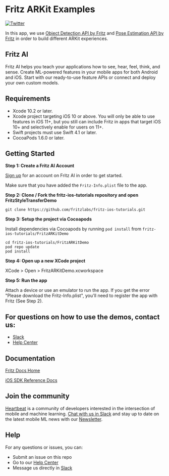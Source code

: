 # Fritz ARKit Examples

[![Twitter](https://img.shields.io/badge/twitter-@fritzlabs-blue.svg?style=flat)](http://twitter.com/fritzlabs)

In this app, we use [Object Detection API by Fritz](https://www.fritz.ai/features/object-detection.html) and [Pose Estimation API by Fritz](https://www.fritz.ai/features/pose-estimation.html) in order to build different ARKit experiences.

## Fritz AI

Fritz AI helps you teach your applications how to see, hear, feel, think, and sense. Create ML-powered features in your mobile apps for both Android and iOS. Start with our ready-to-use feature APIs or connect and deploy your own custom models.

## Requirements

- Xcode 10.2 or later.
- Xcode project targeting iOS 10 or above. You will only be able to use features in iOS 11+, but you still can include Fritz in apps that target iOS 10+ and selectively enable for users on 11+.
- Swift projects must use Swift 4.1 or later.
- CocoaPods 1.6.0 or later.

## Getting Started

**Step 1: Create a Fritz AI Account**

[Sign up](https://app.fritz.ai/register) for an account on Fritz AI in order to get started.

Make sure that you have added the `Fritz-Info.plist` file to the app.

**Step 2: Clone / Fork the fritz-ios-tutorials repository and open FritzStyleTransferDemo**

```
git clone https://github.com/fritzlabs/fritz-ios-tutorials.git
```

**Step 3: Setup the project via Cocoapods**

Install dependencies via Cocoapods by running `pod install` from `fritz-ios-tutorials/FritzARKitDemo`

```
cd fritz-ios-tutorials/FritzARKitDemo
pod repo update
pod install
```

**Step 4: Open up a new XCode project**

XCode > Open > FritzARKitDemo.xcworkspace

**Step 5: Run the app**

Attach a device or use an emulator to run the app. If you get the error "Please download the Fritz-Info.plist", you'll need to register the app with Fritz (See Step 2).

## For questions on how to use the demos, contact us:

- [Slack](https://heartbeat-by-fritz.slack.com/join/shared_invite/enQtMzY5OTM1MzgyODIzLTZhNTFjYmRiODU0NjZjNjJlOGRjYzI2OTIwY2M4YTBiNjM1ODU1ZmU3Y2Q2MmMzMmI2ZTIzZjQ1ZWI3NzBkZGU)
- [Help Center](https://docs.fritz.ai/help-center/index.html)

## Documentation

[Fritz Docs Home](https://docs.fritz.ai/)

[iOS SDK Reference Docs](https://docs.fritz.ai/iOS/latest/index.html)

## Join the community

[Heartbeat](https://heartbeat.fritz.ai/?utm_source=github&utm_campaign=fritz-models) is a community of developers interested in the intersection of mobile and machine learning. [Chat with us in Slack](https://join.slack.com/t/heartbeat-by-fritz/shared_invite/enQtMzY5OTM1MzgyODIzLTZhNTFjYmRiODU0NjZjNjJlOGRjYzI2OTIwY2M4YTBiNjM1ODU1ZmU3Y2Q2MmMzMmI2ZTIzZjQ1ZWI3NzBkZGU) and stay up to date on the latest mobile ML news with our [Newsletter](https://mobileml.us16.list-manage.com/subscribe?u=de53bead690affb8e9a21de8f&id=68acb5c0fd).

## Help

For any questions or issues, you can:
- Submit an issue on this repo
- Go to our [Help Center](https://docs.fritz.ai/help-center/index.html)
- Message us directly in [Slack](https://heartbeat-by-fritz.slack.com/join/shared_invite/enQtNTY5NDM2MTQwMTgwLTAyODE3MmQzZjU2NWE5MDNmYTgwM2E1MjU5Y2Y2NmI2YTlkMTMwZTAwYTAwMzQ5NzQ2NDBhZjhmYjU2YWY3OGU)

